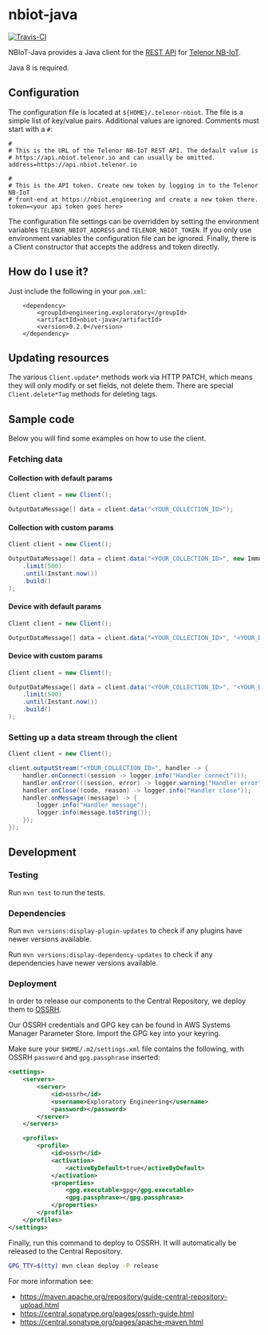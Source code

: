 # nbiot-java
[![Travis-CI](https://api.travis-ci.com/telenordigital/nbiot-java.svg)](https://travis-ci.com/telenordigital/nbiot-java)

NBIoT-Java provides a Java client for the [REST API](https://api.nbiot.telenor.io) for
[Telenor NB-IoT](https://nbiot.engineering).

Java 8 is required.

## Configuration

The configuration file is located at `${HOME}/.telenor-nbiot`. The file is a simple
list of key/value pairs. Additional values are ignored. Comments must start
with a `#`:

    #
    # This is the URL of the Telenor NB-IoT REST API. The default value is
    # https://api.nbiot.telenor.io and can usually be omitted.
    address=https://api.nbiot.telenor.io

    #
    # This is the API token. Create new token by logging in to the Telenor NB-IoT
    # front-end at https://nbiot.engineering and create a new token there.
    token=<your api token goes here>


The configuration file settings can be overridden by setting the environment
variables `TELENOR_NBIOT_ADDRESS` and `TELENOR_NBIOT_TOKEN`. If you only use environment variables
the configuration file can be ignored.  Finally, there is a Client constructor that
accepts the address and token directly.

## How do I use it?

Just include the following in your `pom.xml`:

```
    <dependency>
        <groupId>engineering.exploratory</groupId>
        <artifactId>nbiot-java</artifactId>
        <version>0.2.0</version>
    </dependency>
```

## Updating resources

The various `Client.update*` methods work via HTTP PATCH, which means they will only modify or set fields, not delete them.  There are special `Client.delete*Tag` methods for deleting tags.

## Sample code

Below you will find some examples on how to use the client.

### Fetching data

#### Collection with default params
```java
Client client = new Client();

OutputDataMessage[] data = client.data("<YOUR_COLLECTION_ID>");
```

#### Collection with custom params

```java
Client client = new Client();

OutputDataMessage[] data = client.data("<YOUR_COLLECTION_ID>", new ImmutableDataSearchParameters.Builder()
    .limit(500)
    .until(Instant.now())
    .build()
);
```

#### Device with default params

```java
Client client = new Client();

OutputDataMessage[] data = client.data("<YOUR_COLLECTION_ID>", "<YOUR_DEVICE_ID>");
```

#### Device with custom params

```java
Client client = new Client();

OutputDataMessage[] data = client.data("<YOUR_COLLECTION_ID>", "<YOUR_DEVICE_ID>", new ImmutableDataSearchParameters.Builder()
    .limit(500)
    .until(Instant.now())
    .build()
);
```

### Setting up a data stream through the client
```java
Client client = new Client();

client.outputStream("<YOUR_COLLECTION_ID>", handler -> {
    handler.onConnect((session -> logger.info("Handler connect")));
    handler.onError(((session, error) -> logger.warning("Handler error")));
    handler.onClose((code, reason) -> logger.info("Handler close"));
    handler.onMessage((message) -> {
        logger.info("Handler message");
        logger.info(message.toString());
    });
});
```

## Development

### Testing

Run `mvn test` to run the tests.

### Dependencies

Run `mvn versions:display-plugin-updates` to check if any plugins have newer versions available.

Run `mvn versions:display-dependency-updates` to check if any dependencies have newer versions available.

### Deployment

In order to release our components to the Central Repository, we deploy them to [OSSRH](https://oss.sonatype.org/).

Our OSSRH credentials and GPG key can be found in AWS Systems Manager Parameter Store.  Import the GPG key into your keyring.

Make sure your `$HOME/.m2/settings.xml` file contains the following, with OSSRH `password` and `gpg.passphrase` inserted:

```xml
<settings>
    <servers>
        <server>
            <id>ossrh</id>
            <username>Exploratory Engineering</username>
            <password></password>
        </server>
    </servers>

    <profiles>
        <profile>
            <id>ossrh</id>
            <activation>
                <activeByDefault>true</activeByDefault>
            </activation>
            <properties>
                <gpg.executable>gpg</gpg.executable>
                <gpg.passphrase></gpg.passphrase>
            </properties>
        </profile>
    </profiles>
</settings>
```

Finally, run this command to deploy to OSSRH.  It will automatically be released to the Central Repository.

```bash
GPG_TTY=$(tty) mvn clean deploy -P release
```

For more information see:
 - https://maven.apache.org/repository/guide-central-repository-upload.html
 - https://central.sonatype.org/pages/ossrh-guide.html
 - https://central.sonatype.org/pages/apache-maven.html
